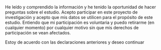 He leído y comprendido la información y he tenido la oportunidad de hacer preguntas sobre el estudio. Acepto participar en este proyecto de investigación y acepto que mis datos se utilicen para el propósito de este estudio. Entiendo que mi participación es voluntaria y puedo retirarme (en cualquier momento) por cualquier motivo sin que mis derechos de participación se vean afectados.

Estoy de acuerdo con las declaraciones anteriores y deseo continuar